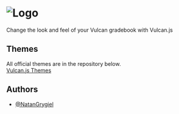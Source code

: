 # ![Logo](https://natangrygiel.pl/assets/banner.png)
Change the look and feel of your Vulcan gradebook with Vulcan.js



## Themes

All official themes are in the repository below.\
[Vulcan.js Themes](https://github.com/NatanGrygiel/vulcan-themes)


## Authors
- [@NatanGrygiel](https://www.github.com/NatanGrygiel)
